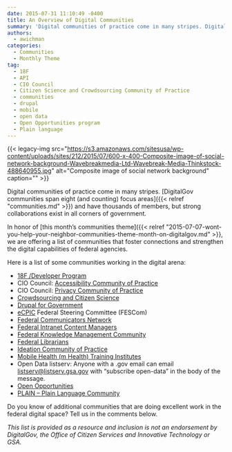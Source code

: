 ```yaml
---
date: 2015-07-31 11:10:49 -0400
title: An Overview of Digital Communities
summary: 'Digital communities of practice come in many stripes. DigitalGov communities span eight (and counting) focus areas and have thousands of members, but strong collaborations exist in all corners of government. In honor of this month&rsquo;s communities theme, we are offering a list of communities that foster connections and strengthen the digital capabilities of federal agencies.'
authors:
  - awichman
categories:
  - Communities
  - Monthly Theme
tag:
  - 18F
  - API
  - CIO Council
  - Citizen Science and Crowdsourcing Community of Practice
  - communities
  - drupal
  - mobile
  - open data
  - Open Opportunities program
  - Plain language
---
```


{{< legacy-img src="https://s3.amazonaws.com/sitesusa/wp-content/uploads/sites/212/2015/07/600-x-400-Composite-image-of-social-network-background-Wavebreakmedia-Ltd-Wavebreak-Media-Thinkstock-488640955.jpg" alt="Composite image of social network background" caption="" >}} 

Digital communities of practice come in many stripes. [DigitalGov communities span eight (and counting) focus areas]({{< relref "communities.md" >}}) and have thousands of members, but strong collaborations exist in all corners of government.

In honor of [this month’s communities theme]({{< relref "2015-07-07-wont-you-help-your-neighbor-communities-theme-month-on-digitalgov.md" >}}, we are offering a list of communities that foster connections and strengthen the digital capabilities of federal agencies.

Here is a list of some communities working in the digital arena:

  * [18F /Developer Program](http://18f.github.io/API-All-the-X/ "18 F slash Developer Program")
  * CIO Council: [Accessibility Community of Practice](https://cio.gov/about/groups/accessibility-cop/)
  * CIO Council: [Privacy Community of Practice](https://cio.gov/about/groups/privacy-cop/)
  * [Crowdsourcing and Citizen Science](http://www2.epa.gov/innovation/federal-community-practice-crowdsourcing-and-citizen-science)
  * [Drupal for Government](https://twitter.com/govdrupal)
  * [eCPIC](https://www.ecpic.gov/) Federal Steering Committee (FESCom)
  * [Federal Communicators Network](http://www.fedcommnetwork.blogspot.com/)
  * [Federal Intranet Content Managers](https://www.linkedin.com/groups/Federal-Intranet-Content-Managers-56612/about)
  * [Federal Knowledge Management Community](http://km.nasa.gov/19th-quarterly-federal-knowledge-management-community-meeting/)
  * [Federal Librarians](http://www.gov.gov/flicc/listsrvs.html)
  * [Ideation Community of Practice](https://twitter.com/ideationcop)
  * [Mobile Health (m Health) Training Institutes](http://obssr.od.nih.gov/training_and_education/mHealth/index.aspx "Mobile Health (mHealth) Training Institutes")
  * Open Data listserv: Anyone with a .gov email can email listserv@listserv.gsa.gov with “subscribe open-data” in the body of the message.
  * [Open Opportunities](https://openopps.WHATEVER/)
  * [PLAIN &#8211; Plain Language Community](http://www.plainlanguage.gov/)

Do you know of additional communities that are doing excellent work in the federal digital space? Tell us in the comments below.

_This list is provided as a resource and inclusion is not an endorsement by DigitalGov, the Office of Citizen Services and Innovative Technology or GSA._